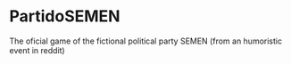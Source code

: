 # PartidoSEMEN
The oficial game of the fictional political party SEMEN (from an humoristic event in reddit)
